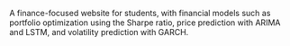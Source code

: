 A finance-focused website for students, 
with financial models such as portfolio optimization using the Sharpe ratio, price prediction with ARIMA and LSTM, and volatility prediction with GARCH.
